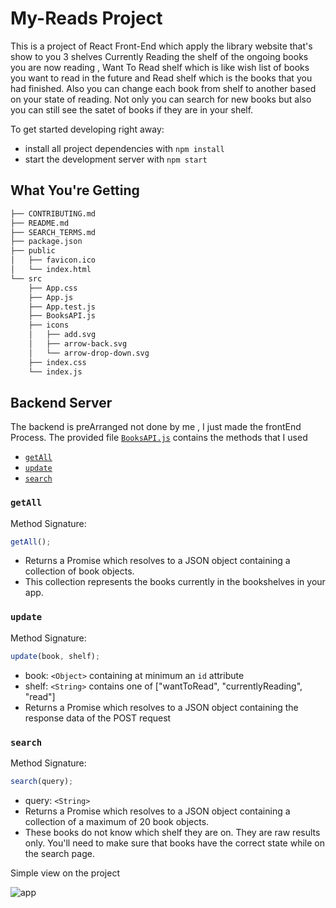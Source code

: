 # My-Reads Project

This is a project of React Front-End which apply the library website that's show to you  3 shelves Currently Reading the shelf of the ongoing books you are now reading , Want To Read shelf which is like wish list of books you want to read in the future  and Read shelf which is the books that you had finished. 
Also you can change  each book from shelf to another based on your state of reading. 
Not only you can search for new books but also you can still see the satet of books if they are in your shelf.


To get started developing right away:

- install all project dependencies with `npm install`
- start the development server with `npm start`

## What You're Getting

```bash
├── CONTRIBUTING.md
├── README.md 
├── SEARCH_TERMS.md 
├── package.json 
├── public
│   ├── favicon.ico 
│   └── index.html 
└── src
    ├── App.css 
    ├── App.js 
    ├── App.test.js 
    ├── BooksAPI.js 
    ├── icons 
    │   ├── add.svg
    │   ├── arrow-back.svg
    │   └── arrow-drop-down.svg
    ├── index.css 
    └── index.js 
```

## Backend Server

The backend is preArranged not done by me , I just made the frontEnd Process. The provided file [`BooksAPI.js`](src/BooksAPI.js) contains the methods that I used 

- [`getAll`](#getall)
- [`update`](#update)
- [`search`](#search)

### `getAll`

Method Signature:

```js
getAll();
```

- Returns a Promise which resolves to a JSON object containing a collection of book objects.
- This collection represents the books currently in the bookshelves in your app.

### `update`

Method Signature:

```js
update(book, shelf);
```

- book: `<Object>` containing at minimum an `id` attribute
- shelf: `<String>` contains one of ["wantToRead", "currentlyReading", "read"]
- Returns a Promise which resolves to a JSON object containing the response data of the POST request

### `search`

Method Signature:

```js
search(query);
```

- query: `<String>`
- Returns a Promise which resolves to a JSON object containing a collection of a maximum of 20 book objects.
- These books do not know which shelf they are on. They are raw results only. You'll need to make sure that books have the correct state while on the search page.

Simple view on the project 

![app](https://user-images.githubusercontent.com/97471166/192148143-1fab2069-93cb-4c65-94e0-30ca4d4e2fb0.gif)



#

